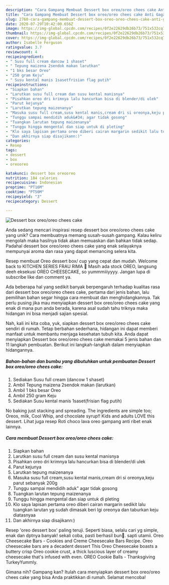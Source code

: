 ```yaml
---
description: "Cara Gampang Membuat Dessert box oreo/oreo chees cake Anti Gagal"
title: "Cara Gampang Membuat Dessert box oreo/oreo chees cake Anti Gagal"
slug: 2760-cara-gampang-membuat-dessert-box-oreo-oreo-chees-cake-anti-gagal
date: 2020-07-29T10:42:00.656Z
image: https://img-global.cpcdn.com/recipes/0f2e22629db26b73/751x532cq70/dessert-box-oreooreo-chees-cake-foto-resep-utama.jpg
thumbnail: https://img-global.cpcdn.com/recipes/0f2e22629db26b73/751x532cq70/dessert-box-oreooreo-chees-cake-foto-resep-utama.jpg
cover: https://img-global.cpcdn.com/recipes/0f2e22629db26b73/751x532cq70/dessert-box-oreooreo-chees-cake-foto-resep-utama.jpg
author: Isabelle Ferguson
ratingvalue: 3.7
reviewcount: 4
recipeingredient:
- " Susu full cream dancow 1 shaset"
- " Tepung maizena 2sendok makan larutkan"
- "1 bks besar Oreo"
- "250 gram Keju"
- " Susu kental manis 1sasetfrisian flag putih"
recipeinstructions:
- "Siapkan bahan"
- "Larutkan susu full cream dan susu kental manisnya"
- "Pisahkan oreo dri krimnya lalu hancurkan bisa di blender/di ulek"
- "Parut kejunya"
- "Larutkan tepung maizenanya"
- "Masuka susu full cream,susu kental manis,cream dri si oreonya,keju parut sebanyak 200g"
- "Tunggu sampai mendidih aduk&#34; agar tidak gosong"
- "Tuangkan larutan tepung maizenanya"
- "Tunggu hingga mengental dan siap untuk di pleting"
- "Klo saya lapisan pertama oreo diberi cairan margarin sedikit lalu tuangkan larutan yg sudah dimasak beri lgi oreonya dan taburkan keju diatasnyaa"
- "Dan akhirnya siap disajikann:)"
categories:
- Resep
tags:
- dessert
- box
- oreooreo

katakunci: dessert box oreooreo 
nutrition: 184 calories
recipecuisine: Indonesian
preptime: "PT16M"
cooktime: "PT50M"
recipeyield: "3"
recipecategory: Dessert

---
```



![Dessert box oreo/oreo chees cake](https://img-global.cpcdn.com/recipes/0f2e22629db26b73/751x532cq70/dessert-box-oreooreo-chees-cake-foto-resep-utama.jpg)

Anda sedang mencari inspirasi resep dessert box oreo/oreo chees cake yang unik? Cara membuatnya memang susah-susah gampang. Kalau keliru mengolah maka hasilnya tidak akan memuaskan dan bahkan tidak sedap. Padahal dessert box oreo/oreo chees cake yang enak selayaknya mempunyai aroma dan rasa yang dapat memancing selera kita.

Resep membuat Oreo dessert box/ cup yang cepat dan mudah. Welcome back to KITCHEN SERIES FRAU RIMA 🥰 Masih ada stock OREO, langsung deeh eksekusi OREO CHEESECAKE, so yummmiiiyyyy. Jangan lupa di subscribe like dan comment ya.

Ada beberapa hal yang sedikit banyak berpengaruh terhadap kualitas rasa dari dessert box oreo/oreo chees cake, pertama dari jenis bahan, lalu pemilihan bahan segar hingga cara membuat dan menghidangkannya. Tak perlu pusing jika mau menyiapkan dessert box oreo/oreo chees cake yang enak di mana pun anda berada, karena asal sudah tahu triknya maka hidangan ini bisa menjadi sajian spesial.


Nah, kali ini kita coba, yuk, siapkan dessert box oreo/oreo chees cake sendiri di rumah. Tetap berbahan sederhana, hidangan ini dapat memberi manfaat untuk membantu menjaga kesehatan tubuh kita. Anda dapat menyiapkan Dessert box oreo/oreo chees cake memakai 5 jenis bahan dan 11 langkah pembuatan. Berikut ini langkah-langkah dalam menyiapkan hidangannya.

<!--inarticleads1-->

##### Bahan-bahan dan bumbu yang dibutuhkan untuk pembuatan Dessert box oreo/oreo chees cake:

1. Sediakan  Susu full cream (dancow 1 shaset)
1. Ambil  Tepung maizena 2sendok makan (larutkan)
1. Ambil 1 bks besar Oreo
1. Ambil 250 gram Keju
1. Sediakan  Susu kental manis 1saset(frisian flag putih)


No baking just stacking and spreading. The ingredients are simple too; Oreos, milk, Cool Whip, and chocolate syrup!! Kids and adults LOVE this dessert. Lihat juga resep Roti choco lava oreo gampang anti ribet enak lainnya. 

<!--inarticleads2-->

##### Cara membuat Dessert box oreo/oreo chees cake:

1. Siapkan bahan
1. Larutkan susu full cream dan susu kental manisnya
1. Pisahkan oreo dri krimnya lalu hancurkan bisa di blender/di ulek
1. Parut kejunya
1. Larutkan tepung maizenanya
1. Masuka susu full cream,susu kental manis,cream dri si oreonya,keju parut sebanyak 200g
1. Tunggu sampai mendidih aduk&#34; agar tidak gosong
1. Tuangkan larutan tepung maizenanya
1. Tunggu hingga mengental dan siap untuk di pleting
1. Klo saya lapisan pertama oreo diberi cairan margarin sedikit lalu tuangkan larutan yg sudah dimasak beri lgi oreonya dan taburkan keju diatasnyaa
1. Dan akhirnya siap disajikann:)


Resep &#39;oreo dessert box&#39; paling teruji. Seperti biasa, selalu cari yg simple, enak dan dptnya banyak! sekali coba, pasti berhasil bun🥰. sapti utamii. Oreo Cheesecake Bars - Cookies and Creme Cheesecake Bars Recipe. Oreo cheesecake bars are a decadent dessert This Oreo Cheesecake boasts a buttery crisp Oreo cookie crust, a thick luscious layer of creamy cheesecake that&#39;s infused with even. OREO Cookie Balls - Thanksgiving TurkeyYummly. 

Gimana nih? Gampang kan? Itulah cara menyiapkan dessert box oreo/oreo chees cake yang bisa Anda praktikkan di rumah. Selamat mencoba!
